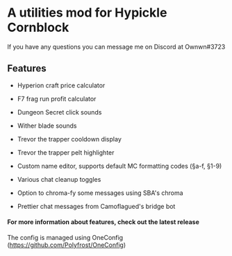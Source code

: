 # A utilities mod for Hypickle Cornblock
If you have any questions you can message me on Discord at Ownwn#3723

## Features
- Hyperion craft price calculator
- F7 frag run profit calculator

- Dungeon Secret click sounds
- Wither blade sounds

- Trevor the trapper cooldown display
- Trevor the trapper pelt highlighter

- Custom name editor, supports default MC formatting codes (§a-f, §1-9)

- Various chat cleanup toggles
- Option to chroma-fy some messages using SBA's chroma
- Prettier chat messages from Camoflagued's bridge bot

#### For more information about features, check out the latest release

The config is managed using OneConfig (https://github.com/Polyfrost/OneConfig)
